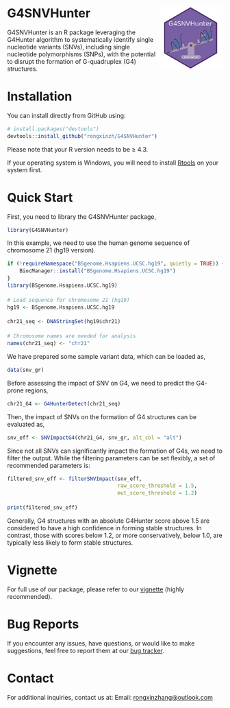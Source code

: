 # G4SNVHunter <img src="./vignettes/images/logo.png" align = "right" width = "150" />

G4SNVHunter is an R package leveraging the G4Hunter algorithm to systematically 
identify single nucleotide variants (SNVs), including single nucleotide 
polymorphisms (SNPs), with the potential to disrupt the formation of
G-quadruplex (G4) structures.

# Installation

You can install directly from GitHub using:
```r
# install.packages("devtools")
devtools::install_github("rongxinzh/G4SNVHunter")
```

Please note that your R version needs to be &#8805; 4.3.

If your operating system is Windows, you will need to install 
[Rtools](https://ohdsi.github.io/Hades/rSetup.html#Installing_RTools) on your 
system first.

# Quick Start

First, you need to library the G4SNVHunter package,

```r
library(G4SNVHunter)
```

In this example, we need to use the human genome sequence of chromosome 21 
(hg19 version).

```r
if (!requireNamespace("BSgenome.Hsapiens.UCSC.hg19", quietly = TRUE)) {
    BiocManager::install("BSgenome.Hsapiens.UCSC.hg19")
}
library(BSgenome.Hsapiens.UCSC.hg19)

# Load sequence for chromosome 21 (hg19)
hg19 <- BSgenome.Hsapiens.UCSC.hg19

chr21_seq <- DNAStringSet(hg19$chr21)

# Chromosome names are needed for analysis
names(chr21_seq) <- "chr21"

```

We have prepared some sample variant data, which can be loaded as,

```r
data(snv_gr)
```

Before assessing the impact of SNV on G4, we need to predict the G4-prone 
regions,

```r
chr21_G4 <- G4HunterDetect(chr21_seq)
```

Then, the impact of SNVs on the formation of G4 structures can be evaluated as,

```r
snv_eff <- SNVImpactG4(chr21_G4, snv_gr, alt_col = "alt")
```

Since not all SNVs can significantly impact the formation of G4s, we need to 
filter the output. While the filtering parameters can be set flexibly, a set of 
recommended parameters is:

```r
filtered_snv_eff <- filterSNVImpact(snv_eff, 
                                    raw_score_threshold = 1.5,
                                    mut_score_threshold = 1.2)

print(filtered_snv_eff)
```

Generally, G4 structures with an absolute G4Hunter score above 1.5 are 
considered to have a high confidence in forming stable structures. In contrast, 
those with scores below 1.2, or more conservatively, below 1.0, are typically 
less likely to form stable structures.

# Vignette

For full use of our package, please refer to our [vignette](
https://rongxinzh.github.io/G4SNVHunter/G4SNVHunter.html)
(highly recommended). 

# Bug Reports

If you encounter any issues, have questions, or would like to make suggestions, 
feel free to report them at our [bug tracker](
https://github.com/rongxinzh/G4SNVHunter/issues).

# Contact

For additional inquiries, contact us at: 
Email: rongxinzhang@outlook.com
